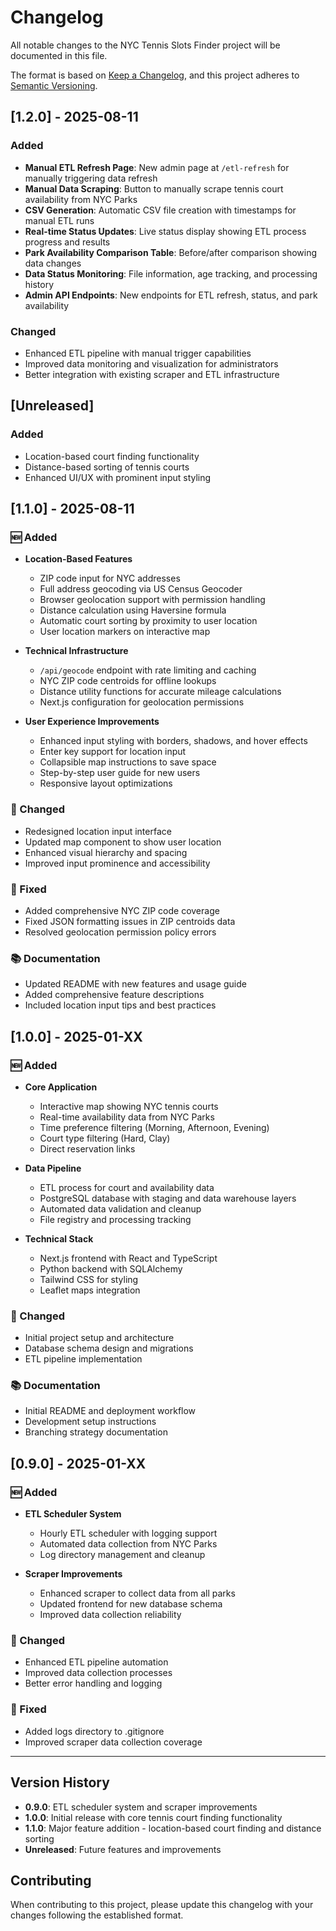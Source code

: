 # Changelog

All notable changes to the NYC Tennis Slots Finder project will be documented in this file.

The format is based on [Keep a Changelog](https://keepachangelog.com/en/1.0.0/),
and this project adheres to [Semantic Versioning](https://semver.org/spec/v2.0.0.html).

## [1.2.0] - 2025-08-11

### Added
- **Manual ETL Refresh Page**: New admin page at `/etl-refresh` for manually triggering data refresh
- **Manual Data Scraping**: Button to manually scrape tennis court availability from NYC Parks
- **CSV Generation**: Automatic CSV file creation with timestamps for manual ETL runs
- **Real-time Status Updates**: Live status display showing ETL process progress and results
- **Park Availability Comparison Table**: Before/after comparison showing data changes
- **Data Status Monitoring**: File information, age tracking, and processing history
- **Admin API Endpoints**: New endpoints for ETL refresh, status, and park availability

### Changed
- Enhanced ETL pipeline with manual trigger capabilities
- Improved data monitoring and visualization for administrators
- Better integration with existing scraper and ETL infrastructure

## [Unreleased]

### Added
- Location-based court finding functionality
- Distance-based sorting of tennis courts
- Enhanced UI/UX with prominent input styling

## [1.1.0] - 2025-08-11

### 🆕 Added
- **Location-Based Features**
  - ZIP code input for NYC addresses
  - Full address geocoding via US Census Geocoder
  - Browser geolocation support with permission handling
  - Distance calculation using Haversine formula
  - Automatic court sorting by proximity to user location
  - User location markers on interactive map

- **Technical Infrastructure**
  - `/api/geocode` endpoint with rate limiting and caching
  - NYC ZIP code centroids for offline lookups
  - Distance utility functions for accurate mileage calculations
  - Next.js configuration for geolocation permissions

- **User Experience Improvements**
  - Enhanced input styling with borders, shadows, and hover effects
  - Enter key support for location input
  - Collapsible map instructions to save space
  - Step-by-step user guide for new users
  - Responsive layout optimizations

### 🔧 Changed
- Redesigned location input interface
- Updated map component to show user location
- Enhanced visual hierarchy and spacing
- Improved input prominence and accessibility

### 🐛 Fixed
- Added comprehensive NYC ZIP code coverage
- Fixed JSON formatting issues in ZIP centroids data
- Resolved geolocation permission policy errors

### 📚 Documentation
- Updated README with new features and usage guide
- Added comprehensive feature descriptions
- Included location input tips and best practices

## [1.0.0] - 2025-01-XX

### 🆕 Added
- **Core Application**
  - Interactive map showing NYC tennis courts
  - Real-time availability data from NYC Parks
  - Time preference filtering (Morning, Afternoon, Evening)
  - Court type filtering (Hard, Clay)
  - Direct reservation links

- **Data Pipeline**
  - ETL process for court and availability data
  - PostgreSQL database with staging and data warehouse layers
  - Automated data validation and cleanup
  - File registry and processing tracking

- **Technical Stack**
  - Next.js frontend with React and TypeScript
  - Python backend with SQLAlchemy
  - Tailwind CSS for styling
  - Leaflet maps integration

### 🔧 Changed
- Initial project setup and architecture
- Database schema design and migrations
- ETL pipeline implementation

### 📚 Documentation
- Initial README and deployment workflow
- Development setup instructions
- Branching strategy documentation

## [0.9.0] - 2025-01-XX

### 🆕 Added
- **ETL Scheduler System**
  - Hourly ETL scheduler with logging support
  - Automated data collection from NYC Parks
  - Log directory management and cleanup

- **Scraper Improvements**
  - Enhanced scraper to collect data from all parks
  - Updated frontend for new database schema
  - Improved data collection reliability

### 🔧 Changed
- Enhanced ETL pipeline automation
- Improved data collection processes
- Better error handling and logging

### 🐛 Fixed
- Added logs directory to .gitignore
- Improved scraper data collection coverage

---

## Version History

- **0.9.0**: ETL scheduler system and scraper improvements
- **1.0.0**: Initial release with core tennis court finding functionality
- **1.1.0**: Major feature addition - location-based court finding and distance sorting
- **Unreleased**: Future features and improvements

## Contributing

When contributing to this project, please update this changelog with your changes following the established format.
